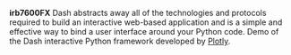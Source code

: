**irb7600FX**
Dash abstracts away all of the technologies and protocols required to build an interactive web-based application and is a simple and effective way to bind a user interface around your Python code.
Demo of the Dash interactive Python framework developed by [Plotly](https://plot.ly/).


